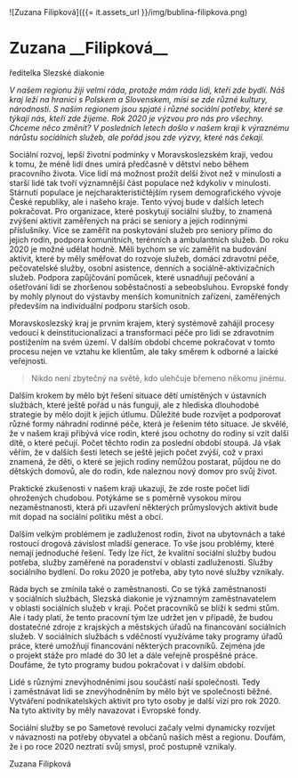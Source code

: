 <div class="persona">
![Zuzana Filipková]({{= it.assets_url }}/img/bublina-filipkova.png)

  <div>
    <h1>Zuzana __Filipková__</h1>
    <span>ředitelka Slezské diakonie</span>
  </div>
</div>

*V&nbsp;našem regionu žiji velmi ráda, protože mám ráda lidi, kteří zde bydlí. Náš kraj leží na&nbsp;hranici s&nbsp;Polskem a Slovenskem, mísí se zde různé kultury, národnosti. S&nbsp;naším regionem jsou spjaté i&nbsp;různé sociální potřeby, které se týkají nás, kteří zde žijeme. Rok 2020 je výzvou pro nás pro všechny. Chceme něco změnit? V&nbsp;posledních letech došlo v&nbsp;našem kraji k&nbsp;výraznému nárůstu sociálních služeb, ale pořád jsou zde výzvy, které nás čekají.*

Sociální rozvoj, lepší životní podmínky v&nbsp;Moravskoslezském kraji, vedou k&nbsp;tomu, že méně lidí dnes umírá předčasně v&nbsp;dětství nebo během pracovního života. Více lidí má možnost prožít delší život než v&nbsp;minulosti a starší lidé tak tvoří významnější část populace než kdykoliv v&nbsp;minulosti. Stárnutí populace je nejcharakterističtějším rysem demografického vývoje České republiky, ale i&nbsp;našeho kraje. Tento vývoj bude v&nbsp;dalších letech pokračovat. Pro organizace, které poskytují sociální služby, to znamená zvýšení aktivit zaměřených na&nbsp;práci se seniory a jejich rodinnými příslušníky. Více se zaměřit na&nbsp;poskytování služeb pro seniory přímo do jejich rodin, podpora komunitních, terénních a ambulantních služeb. Do roku 2020 je možné udělat hodně. Měli bychom se víc zaměřit na&nbsp;budování aktivit, které by měly směřovat do rozvoje služeb, domácí zdravotní péče, pečovatelské služby, osobní asistence, denních a sociálně-aktivizačních služeb. Podpora zapůjčování pomůcek, které usnadňují pečování a ošetřování lidí se zhoršenou soběstačností a sebeobsluhou. Evropské fondy by mohly plynout do výstavby menších komunitních zařízení, zaměřených především na&nbsp;individuální podporu starších osob.

Moravskoslezský kraj je prvním krajem, který systémově zahájil procesy vedoucí k&nbsp;deinstitucionalizaci a transformaci péče pro lidi se zdravotním postižením na&nbsp;svém území. V&nbsp;dalším období chceme pokračovat v&nbsp;tomto procesu nejen ve vztahu ke klientům, ale taky směrem k&nbsp;odborné a laické veřejnosti.

> Nikdo není zbytečný na světě, kdo ulehčuje břemeno někomu jinému.

Dalším krokem by mělo být řešení situace dětí umístěných v&nbsp;ústavních službách, které ještě pořád u&nbsp;nás fungují, ale z&nbsp;hlediska dlouhodobé strategie by mělo dojít k&nbsp;jejich útlumu. Důležité bude rozvíjet a podporovat různé formy náhradní rodinné péče, která je řešením této situace. Je skvělé, že v&nbsp;našem kraji přibývá více rodin, které jsou ochotny do rodiny si vzít další dítě, o&nbsp;které pečují. Počet těchto rodin za poslední období stoupá. Já však věřím, že v&nbsp;dalších šesti letech se ještě jejich počet zvýší, což v&nbsp;praxi znamená, že děti, o&nbsp;které se jejich rodiny nemůžou postarat, půjdou ne do dětských domovů, ale do rodin, kde naleznou nový domov pro svůj život.

Praktické zkušenosti v&nbsp;našem kraji ukazují, že zde roste počet lidí ohrožených chudobou. Potýkáme se s&nbsp;poměrně vysokou mírou nezaměstnanosti, která při uzavření některých průmyslových aktivit bude mít dopad na&nbsp;sociální politiku měst a obcí.

Dalším velkým problémem je zadluženost rodin, život na&nbsp;ubytovnách a také rostoucí drogová závislost mladší generace. To vše jsou problémy, které nemají jednoduché řešení. Tedy lze říct, že kvalitní sociální služby budou potřeba, služby zaměřené na&nbsp;poradenství v&nbsp;oblasti zadluženosti. Služby sociálního bydlení. Do roku 2020 je potřeba, aby tyto nové služby vznikaly.

Ráda bych se zmínila také o&nbsp;zaměstnanosti. Co se týká zaměstnanosti v&nbsp;sociálních službách, Slezská diakonie je významným zaměstnavatelem v&nbsp;oblasti sociálních služeb v&nbsp;kraji. Počet pracovníků se blíží k&nbsp;sedmi stům. Ale i&nbsp;tady platí, že tento pracovní tým lze udržet jen v&nbsp;případě, že budou dostatečné zdroje z&nbsp;krajských a městských úřadů na&nbsp;financování sociálních služeb. V&nbsp;sociálních službách s&nbsp;vděčností využíváme taky programy úřadů práce, které umožňují financování některých pracovníků. Zejména jde o&nbsp;projekt stáže pro mladé do 30&nbsp;let a dále veřejně prospěšné práce. Doufáme, že tyto programy budou pokračovat i&nbsp;v&nbsp;dalším období.

Lidé s&nbsp;různými znevýhodněními jsou součástí naší společnosti. Tedy i&nbsp;zaměstnávat lidi se znevýhodněním by mělo být ve společnosti běžné. Vytváření podnikatelských aktivit pro tyto osoby je další vizí pro rok 2020. Na&nbsp;tyto aktivity by měly navazovat i&nbsp;Evropské fondy.

Sociální služby se po Sametové revoluci začaly velmi dynamicky rozvíjet v&nbsp;návaznosti na&nbsp;potřeby obyvatel a občanů našich měst a regionu. Doufám, že i&nbsp;po roce 2020 neztratí svůj smysl, proč postupně vznikaly.

Zuzana Filipková
